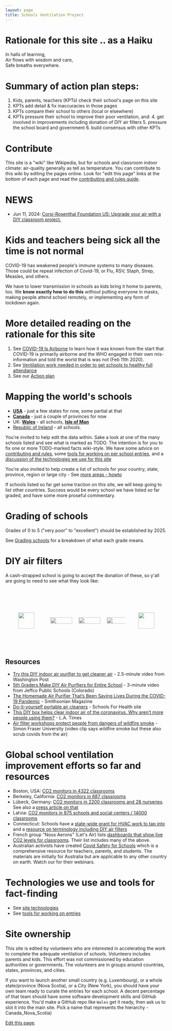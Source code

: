 ```yaml
---
layout: page
title: Schools Ventilation Project
---
```


# Rationale for this site .. as a Haiku

<div>
In halls of learning,<br>
Air flows with wisdom and care,<br>  
Safe breaths everywhere.
</div>

# Summary of action plan steps:

1. Kids, parents, teachers (KPTs) check their school's page on this site
2. KPTs add detail & fix inaccuracies in those pages
2. KPTs compare their school to others (local or elsewhere)
3. KPTs pressure their school to improve their poor ventilation, and:
   4. get involved in improvements including donation of DIY air filters
   5. pressure the school board and government
   6. build consensus with other KPTs

# Contribute

This site is a "wiki" like Wikipedia, but for schools and classroom indoor climate: air-quality generally as tell as temperature. You can contribute to this wiki by editing the pages online. Look for "edit this page" links at the bottom of each page and read the [contributing and rules guide](contributing-and-rules.md).

# NEWS

* Jun 11, 2024: [Corsi-Rosenthal Foundation US: Upgrade your air with a DIY classroom project.](https://www.cleanairk12.com/)

# Kids and teachers being sick all the time is not normal

COVID-19 has weakened people's immune systems to many diseases. Those could be repeat infection of Covid-19, or Flu, RSV, Staph, Strep, Measles, and others.

We have to lower transmission in schools as kids bring it home to parents, too. We **know exactly how to do this** _without_ putting everyone in masks, making people attend school remotely, or implementing any form of lockdown again.

# More detailed reading on the rationale for this site

1. See [COVID-19 Is Airborne](covid_is_airborne.md) to learn how it was known from the start that COVID-19 is primarily airborne and the WHO engaged in their own mis-information and told the world that is was not (Feb 11th 2020).
2. See [Ventilation work needed in order to get schools to healthy full attendance](ventilation_work_needed.md)
3. See our [Action plan](action_plan.md)

# Mapping the world's schools

* **[USA](USA/)** - just a few states for now, some partial at that
* **[Canada](Canada/)** - just a couple of provinces for now
* UK: **[Wales](Wales/)** - all schools, [**Isle of Man**](https://ventilate-schools.its-airborne.org/IoM/)
* [Republic of Ireland](Ireland/) - all schools.

You're invited to help edit the data within. Sake a look at one of the many schools listed and see what is marked as TODO. The intention is for you to fix one or more TODO-marked facts wiki-style. We have some advice on [contributing and rules](./contributing-and-rules/), some [tools for working on per school entries](./tools-for-working-on-entries/), and a [discussion of the technologies we use for this site](./site-technologies/)

You're also invited to help create a list of schools for your country, state, province, region or large city - See [more areas - howto](more_areas.md)

If schools listed so far get some traction on this site, we will keep going to list other countries. Success would be every school we have listed so far graded, and have some more proseful commentary.

# Grading of schools

Grades of 0 to 5 ("very poor" to "excellent") should be established by 2025.

See [Grading schools](grading.md) for a breakdown of what each grade means.

# DIY air filters

A cash-strapped school is going to accept the donation of these, so y'all are going to need to see what they look like:

<div>
   <!-- thanks to https://rushabhshahprograms.github.io/ImageSlider-Frontend for the slider -->
   <style>
.gallery{
    width: 900px;
    display: flex;
    overflow-x: scroll;
}
.gallery div{
    width: 100%;
    display: grid;
    grid-template-columns: auto auto auto;
    grid-gap: 20px;
    padding: 10px;
    flex: none;
}
.gallery div img{
    width: 100%;
    filter: grayscale(100%);
    transition: transform 0.5s;
}
.gallery::-webkit-scrollbar{
    display: none;
}
.gallery-wrap{
    display: flex;
    align-items: center;
    justify-content: center;
    margin: 10% auto;
}
#backBtn, #nextBtn{
    width: 50px;
    cursor: pointer;
    margin: 40px;
}
.gallery div img:hover{
    filter: grayscale(0);
    cursor: pointer;
    transform: scale(1,1);
}
   </style>
    <div class="gallery-wrap">
        <img src="https://rushabhshahprograms.github.io/ImageSlider-Frontend/images/back.png" id="backBtn">
        <div class="gallery">
            <div>
                <span><img src="https://www.texairfilters.com/wp-content/uploads/PC-Fan-CR-Box.jpeg"></span>
                <span><img src="https://pbs.twimg.com/media/FxTzGa8XwAYXosr?format=jpg&name=large"></span>
                <span><img src="https://pbs.twimg.com/media/GB4pWZAXcAA5qVt?format=jpg&name=4096x4096"></span>
            </div>
            <div>
                <span><img src="https://pbs.twimg.com/media/GB2GUucXUAAWS93.jpg"></span>
                <span><img src="https://preview.redd.it/rwh3ct9gqm261.jpg?width=1080&crop=smart&auto=webp&s=be3e1187e14f721cde3bda7b6e39966e588b5428"></span>
                <span><img src="https://pbs.twimg.com/media/GNcwUVXW4AAPp0-?format=jpg&name=large"></span>
            </div>
        </div>
        <img src="https://rushabhshahprograms.github.io/ImageSlider-Frontend/images/next.png" id="nextBtn">
     </div>
    <script>
        let scrollContainer = document.querySelector(".gallery");
        let backBtn = document.getElementById("backBtn");
        let nextBtn = document.getElementById("nextBtn");
        scrollContainer.addEventListener("wheel",(evt)=>{
            evt.preventDefault();
            scrollContainer.scrollLeft += evt.deltaY;
            scrollContainer.style.scrollBehavior = "auto";
        });
        nextBtn.addEventListener("click",()=>{
            scrollContainer.style.scrollBehavior = "smooth";
            scrollContainer.scrollLeft += 900;
        });
        backBtn.addEventListener("click",()=>{
            scrollContainer.style.scrollBehavior = "smooth";
            scrollContainer.scrollLeft -= 900;
        });
    </script>
</div>

## Resources

* [Try this DIY indoor air purifier to get cleaner air](https://www.youtube.com/watch?v=FJFdLbpNK4Y) - 2.5-minute video from Washington Post
* [5th Graders Make DIY Air Purifiers for Entire School](https://www.youtube.com/watch?v=qZzzEKElIFo) - 3-minute video from Jeffco Public Schools (Colorado)
* [The Homemade Air Purifier That’s Been Saving Lives During the COVID-19 Pandemic](https://www.smithsonianmag.com/innovation/homemade-air-purifier-thats-been-saving-lives-during-covid-19-pandemic-180979681/) - Smithsonian Magazine
* [Do-it-yourself portable air cleaners](https://schools.forhealth.org/diy-air-cleaners/) - Schools For Health site
* [This DIY box helps clear indoor air of the coronavirus. Why aren’t more people using them?](https://www.latimes.com/california/story/2022-07-20/diy-push-to-rid-indoor-air-of-covid) - L.A. Times
* [Air filter workshops protect people from dangers of wildfire smoke](https://www.sfu.ca/sfunews/stories/2024/05/sfu-air-filter-workshops-protect-people-from-dangers-of-wildfire.html) - Simon Fraser University (video clip says wildfire smoke but these also scrub covids from the air)

# Global school ventilation improvement efforts so far and resources

* Boston, USA: [CO2 monitors in 4322 classrooms](https://bostonschoolsiaq.terrabase.com/)
* Berkeley, California: [CO2 monitors in 687 classrooms](https://berkeleyusdpublic.iaqdashboard.ca/public-portal.html)
* Lübeck, Germany: [CO2 monitors in 2200 classrooms and 28 nurseries](https://www.luebeck.de/de/stadtentwicklung/smart-city-luebeck/projekte-und-massnahmen/frische-luft-fuer-klare-koepfe.html). See also a [press article on that](https://www.luebeck.de/de/stadtentwicklung/smart-city-luebeck/projekte-und-massnahmen/frische-luft-fuer-klare-koepfe.html)
* Latvia: [CO2 monitors in 875 schools and social centers / 14000 classrooms](https://co2.mesh.lv/)
* Connecticut: Schools have a [state-wide grant for HVAC work to tap into](https://portal.ct.gov/das/grants/hvac-grants?language=en_US) and a [resource on terminology including DIY air filters](https://portal.ct.gov/hvacgrants/-/media/das/office-of-grants-administration/hvac-forms/air-cleaner-and-air-purifier-technology-guidance.pdf)
* French group "Nous Aerons" (Let's Air) lists [dashboards that show live CO2 levels for classrooms](https://nousaerons.fr/#dashboards). Their list includes many of the above.
* Australian activists have created [Covid Safety for Schools](https://www.covidsafetyforschools.org/) which is a comprehensive resource for teachers, parents, and students. The materials are initially for Australia but are applicable to any other country on earth. Watch our for their webinars.

# Technologies we use and tools for fact-finding 

* See [site technologies](./site-technologies/)
* See [tools for working on entries](./tools-for-working-on-entries/)

# Site ownership

This site is edited by volunteers who are interested in accelerating the work to complete the adequate ventilation of schools. Volunteers includes parents and kids. This effort was not commissioned by education authorities or governments. The volunteers are in groups around countries, states, provinces, and cities.

If you want to launch another small country (e.g. Luxembourg), or a whole state/province (Nova Scotia), or a City (New York), you should have your own team ready to curate the entries for each school. A decent percentage of that team should have some software development skills and GitHub experience. You'd make a GitHub repo like `Wales` get it ready, then ask us to slot it into the main site. Pick a name that represents the hierarchy - Canada_Nova_Scotia)

[Edit this page](https://github.com/ventilate-schools/ventilate-schools.github.io/edit/main/index.md).
